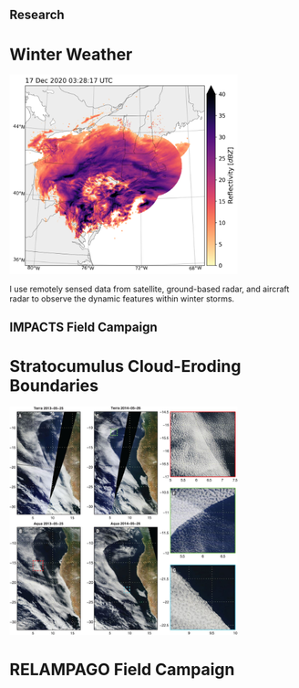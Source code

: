 ## Research

# Winter Weather
<img src="./imgs/20201217032817.png" width="400">

I use remotely sensed data from satellite, ground-based radar, and aircraft radar to observe the dynamic features within winter storms. 

## IMPACTS Field Campaign


# Stratocumulus Cloud-Eroding Boundaries
<img src="./imgs/F1.large.jpg" width="400">

# RELAMPAGO Field Campaign


